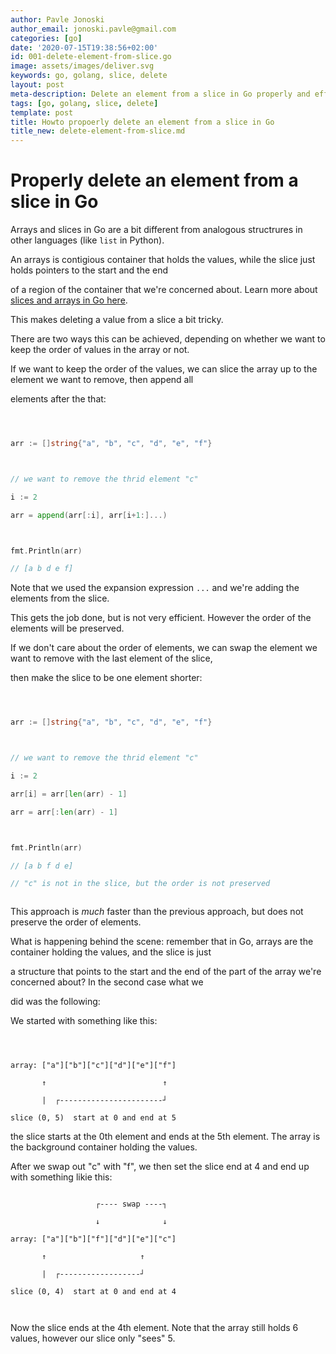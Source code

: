 ```yaml
---
author: Pavle Jonoski
author_email: jonoski.pavle@gmail.com
categories: [go]
date: '2020-07-15T19:38:56+02:00'
id: 001-delete-element-from-slice.go
image: assets/images/deliver.svg
keywords: go, golang, slice, delete
layout: post
meta-description: Delete an element from a slice in Go properly and efficiently
tags: [go, golang, slice, delete]
template: post
title: Howto propoerly delete an element from a slice in Go
title_new: delete-element-from-slice.md
---
```




# Properly delete an element from a slice in Go



Arrays and slices in Go are a bit different from analogous structrures in other languages (like `list` in Python).

An arrays is contigious container that holds the values, while the slice just holds pointers to the start and the end

of a region of the container that we're concerned about. Learn more about [slices and arrays in Go here](https://blog.golang.org/slices-intro).



This makes deleting a value from a slice a bit tricky.



There are two ways this can be achieved, depending on whether we want to keep the order of values in the array or not.



If we want to keep the order of the values, we can slice the array up to the element we want to remove, then append all

elements after the that:



```go



arr := []string{"a", "b", "c", "d", "e", "f"}



// we want to remove the thrid element "c"

i := 2

arr = append(arr[:i], arr[i+1:]...)



fmt.Println(arr)

// [a b d e f]

```



Note that we used the expansion expression `...` and we're adding the elements from the slice.



This gets the job done, but is not very efficient. However the order of the elements will be preserved.





If we don't care about the order of elements, we can swap the element we want to remove with the last element of the slice,

then make the slice to be one element shorter:



```go



arr := []string{"a", "b", "c", "d", "e", "f"}



// we want to remove the thrid element "c"

i := 2

arr[i] = arr[len(arr) - 1]

arr = arr[:len(arr) - 1]



fmt.Println(arr)

// [a b f d e]

// "c" is not in the slice, but the order is not preserved



```



This approach is *much* faster than the previous approach, but does not preserve the order of elements.



What is happening behind the scene: remember that in Go, arrays are the container holding the values, and the slice is just

a structure that points to the start and the end of the part of the array we're concerned about? In the second case what we

did was the following:



We started with something like this:



```

   

array: ["a"]["b"]["c"]["d"]["e"]["f"]

       ↑                          ↑

       |  ┌-----------------------┘

slice (0, 5)  start at 0 and end at 5

```



the slice starts at the 0th element and ends at the 5th element. The array is the background container holding the values.



After we swap out "c" with "f", we then set the slice end at 4 and end up with something likie this:



```

                   ┌---- swap ----┐

                   ↓              ↓

array: ["a"]["b"]["f"]["d"]["e"]["c"]

       ↑                     ↑

       |  ┌------------------┘

slice (0, 4)  start at 0 and end at 4



```

Now the slice ends at the 4th element. Note that the array still holds 6 values, however our slice only "sees" 5.
